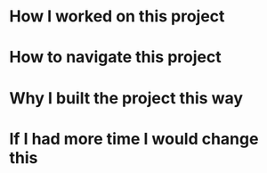 # How I worked on this project

# How to navigate this project

# Why I built the project this way

# If I had more time I would change this